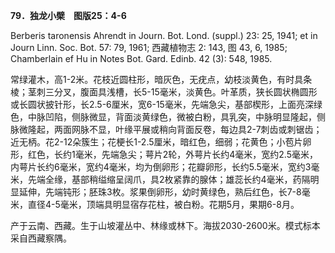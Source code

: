**79．独龙小檗　图版25：4-6**

Berberis taronensis Ahrendt in Journ. Bot. Lond. (suppl.) 23: 25, 1941; et in Journ Linn. Soc. Bot. 57: 79, 1961; 西藏植物志 2: 143, 图 43, 6, 1985; Chamberlain ef Hu in Notes Bot. Gard. Edinb. 42 (3): 548, 1985.

常绿灌木，高1-2米。花枝近圆柱形，暗灰色，无疣点，幼枝淡黄色，有时具条棱；茎刺三分叉，腹面具浅槽，长5-15毫米，淡黄色。叶革质，狭长圆状椭圆形或长圆状披针形，长2.5-6厘米，宽6-15毫米，先端急尖，基部楔形，上面亮深绿色，中脉凹陷，侧脉微显，背面淡黄绿色，微被白粉，具乳突，中脉明显隆起，侧脉微隆起，两面网脉不显，叶缘平展或稍向背面反卷，每边具2-7刺齿或刺锯齿；近无柄。花2-12朵簇生；花梗长1-2.5厘米，暗红色，细弱；花黄色；小苞片卵形，红色，长约1毫米，先端急尖；萼片2轮，外萼片长约4毫米，宽约2.5毫米，内萼片长约6毫米，宽约4毫米，均为倒卵形；花瓣卵形，长约5.5毫米，宽约3毫米，先端全缘，基部稍缢缩呈阔爪，具2枚紧靠的腺体；雄蕊长约4毫米，药隔明显延伸，先端钝形；胚珠3枚。浆果倒卵形，幼时黄绿色，熟后红色，长7-8毫米，直径4-5毫米，顶端具明显宿存花柱，被白粉。花期5月，果期6-8月。

产于云南、西藏。生于山坡灌丛中、林缘或林下。海拔2030-2600米。模式标本采自西藏察隅。
